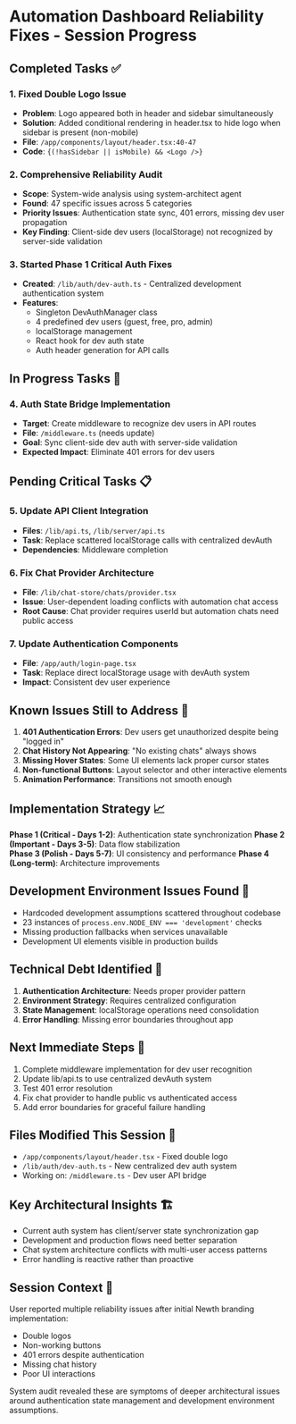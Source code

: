 # Automation Dashboard Reliability Fixes - Session Progress

## Completed Tasks ✅

### 1. Fixed Double Logo Issue
- **Problem**: Logo appeared both in header and sidebar simultaneously
- **Solution**: Added conditional rendering in header.tsx to hide logo when sidebar is present (non-mobile)
- **File**: `/app/components/layout/header.tsx:40-47`
- **Code**: `{(!hasSidebar || isMobile) && <Logo />}`

### 2. Comprehensive Reliability Audit
- **Scope**: System-wide analysis using system-architect agent
- **Found**: 47 specific issues across 5 categories
- **Priority Issues**: Authentication state sync, 401 errors, missing dev user propagation
- **Key Finding**: Client-side dev users (localStorage) not recognized by server-side validation

### 3. Started Phase 1 Critical Auth Fixes
- **Created**: `/lib/auth/dev-auth.ts` - Centralized development authentication system
- **Features**: 
  - Singleton DevAuthManager class
  - 4 predefined dev users (guest, free, pro, admin)
  - localStorage management
  - React hook for dev auth state
  - Auth header generation for API calls

## In Progress Tasks 🔄

### 4. Auth State Bridge Implementation
- **Target**: Create middleware to recognize dev users in API routes
- **File**: `/middleware.ts` (needs update)
- **Goal**: Sync client-side dev auth with server-side validation
- **Expected Impact**: Eliminate 401 errors for dev users

## Pending Critical Tasks 📋

### 5. Update API Client Integration
- **Files**: `/lib/api.ts`, `/lib/server/api.ts`
- **Task**: Replace scattered localStorage calls with centralized devAuth
- **Dependencies**: Middleware completion

### 6. Fix Chat Provider Architecture
- **File**: `/lib/chat-store/chats/provider.tsx`
- **Issue**: User-dependent loading conflicts with automation chat access
- **Root Cause**: Chat provider requires userId but automation chats need public access

### 7. Update Authentication Components  
- **File**: `/app/auth/login-page.tsx`
- **Task**: Replace direct localStorage usage with devAuth system
- **Impact**: Consistent dev user experience

## Known Issues Still to Address 🐛

1. **401 Authentication Errors**: Dev users get unauthorized despite being "logged in"
2. **Chat History Not Appearing**: "No existing chats" always shows
3. **Missing Hover States**: Some UI elements lack proper cursor states
4. **Non-functional Buttons**: Layout selector and other interactive elements
5. **Animation Performance**: Transitions not smooth enough

## Implementation Strategy 📈

**Phase 1 (Critical - Days 1-2)**: Authentication state synchronization
**Phase 2 (Important - Days 3-5)**: Data flow stabilization  
**Phase 3 (Polish - Days 5-7)**: UI consistency and performance
**Phase 4 (Long-term)**: Architecture improvements

## Development Environment Issues Found 🔧

- Hardcoded development assumptions scattered throughout codebase
- 23 instances of `process.env.NODE_ENV === 'development'` checks
- Missing production fallbacks when services unavailable
- Development UI elements visible in production builds

## Technical Debt Identified 💸

1. **Authentication Architecture**: Needs proper provider pattern
2. **Environment Strategy**: Requires centralized configuration
3. **State Management**: localStorage operations need consolidation
4. **Error Handling**: Missing error boundaries throughout app

## Next Immediate Steps 🎯

1. Complete middleware implementation for dev user recognition
2. Update lib/api.ts to use centralized devAuth system
3. Test 401 error resolution
4. Fix chat provider to handle public vs authenticated access
5. Add error boundaries for graceful failure handling

## Files Modified This Session 📁

- `/app/components/layout/header.tsx` - Fixed double logo
- `/lib/auth/dev-auth.ts` - New centralized dev auth system
- Working on: `/middleware.ts` - Dev user API bridge

## Key Architectural Insights 🏗️

- Current auth system has client/server state synchronization gap
- Development and production flows need better separation
- Chat system architecture conflicts with multi-user access patterns
- Error handling is reactive rather than proactive

## Session Context 📝

User reported multiple reliability issues after initial Newth branding implementation:
- Double logos
- Non-working buttons  
- 401 errors despite authentication
- Missing chat history
- Poor UI interactions

System audit revealed these are symptoms of deeper architectural issues around authentication state management and development environment assumptions.